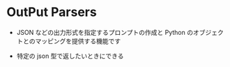 # OutPut Parsers

- JSON などの出力形式を指定するプロンプトの作成と Python のオブジェクトとのマッピングを提供する機能です

- 特定の json 型で返したいときにできる
